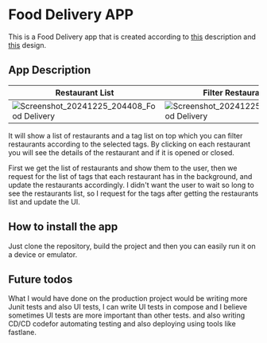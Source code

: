 # Food Delivery APP

This is a Food Delivery app that is created according
to [this](https://github.com/eidra-umain/work-test-mobile?tab=readme-ov-file) description
and [this](https://www.figma.com/design/cieUHtlRMwZrrOCuehBjf7/Code-test---app?node-id=46-180)
design.

## App Description


| Restaurant List  | Filter Restaurants | Restaurant's Details
| ------------- | ------------- | ------------- |
| ![Screenshot_20241225_204408_Food Delivery](https://github.com/user-attachments/assets/47e70586-4d44-4dfd-b661-21b40a88e575) | ![Screenshot_20241225_204433_Food Delivery](https://github.com/user-attachments/assets/4f5d0c96-c566-4e09-b7e8-2f2b0f9ed7de) | ![Screenshot_20241225_214411_Food Delivery](https://github.com/user-attachments/assets/2cae62f0-fff9-4b03-bbac-593092dc08d0) |



It will show a list of restaurants and a tag list on top which you can filter restaurants according
to the selected tags.
By clicking on each restaurant you will see the details of the restaurant and if it is opened or
closed.

First we get the list of restaurants and show them to the user, then we request for the list of tags
that each
restaurant has in the background, and update the restaurants accordingly. I didn't want the user to
wait so long to see the restaurants list, so I request for the tags after getting the restaurants
list and update the UI.

## How to install the app

Just clone the repository, build the project and then you can easily run it on a device or emulator.

## Future todos

What I would have done on the production project would be writing more Junit tests and also UI tests, I can write UI tests in compose and I believe sometimes UI tests are more important than other tests. and also writing CD/CD codefor automating testing and also deploying using tools like fastlane.
